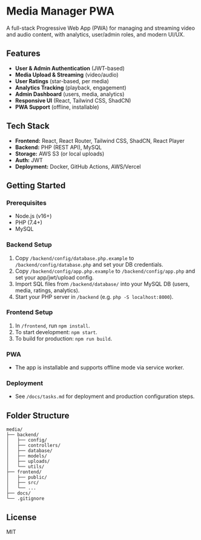# Media Manager PWA

A full-stack Progressive Web App (PWA) for managing and streaming video and audio content, with analytics, user/admin roles, and modern UI/UX.

## Features
- **User & Admin Authentication** (JWT-based)
- **Media Upload & Streaming** (video/audio)
- **User Ratings** (star-based, per media)
- **Analytics Tracking** (playback, engagement)
- **Admin Dashboard** (users, media, analytics)
- **Responsive UI** (React, Tailwind CSS, ShadCN)
- **PWA Support** (offline, installable)

## Tech Stack
- **Frontend:** React, React Router, Tailwind CSS, ShadCN, React Player
- **Backend:** PHP (REST API), MySQL
- **Storage:** AWS S3 (or local uploads)
- **Auth:** JWT
- **Deployment:** Docker, GitHub Actions, AWS/Vercel

## Getting Started

### Prerequisites
- Node.js (v16+)
- PHP (7.4+)
- MySQL

### Backend Setup
1. Copy `/backend/config/database.php.example` to `/backend/config/database.php` and set your DB credentials.
2. Copy `/backend/config/app.php.example` to `/backend/config/app.php` and set your app/jwt/upload config.
3. Import SQL files from `/backend/database/` into your MySQL DB (users, media, ratings, analytics).
4. Start your PHP server in `/backend` (e.g. `php -S localhost:8000`).

### Frontend Setup
1. In `/frontend`, run `npm install`.
2. To start development: `npm start`.
3. To build for production: `npm run build`.

### PWA
- The app is installable and supports offline mode via service worker.

### Deployment
- See `/docs/tasks.md` for deployment and production configuration steps.

## Folder Structure
```
media/
├── backend/
│   ├── config/
│   ├── controllers/
│   ├── database/
│   ├── models/
│   ├── uploads/
│   └── utils/
├── frontend/
│   ├── public/
│   ├── src/
│   └── ...
├── docs/
└── .gitignore
```

## License
MIT
